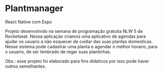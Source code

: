 # Plantmanager

React Native com Expo

Projeto desenvolvido na semana de programação gratuita NLW 5 da Rocketseat. Nessa aplicação criamos uma aplicativo de agendas para ajudar os usuaris a não esquecer de cuidar das suas plantas domesticas. Nesse sistema pode cadastrar uma planta e agendar o melhor horario, para o usuario, de ser lembrado de regar suas plantinhas.


Obs.: esse projeto foi elaborado para fins didaticos por isso pode haver outros semelhantes.

